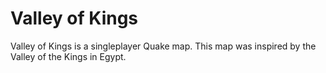 # Valley of Kings 

Valley of Kings is a singleplayer Quake map. This map was inspired by the Valley of the Kings in Egypt. 
